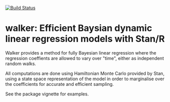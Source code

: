 [![Build Status](https://travis-ci.org/helske/walker.png?branch=master)](https://travis-ci.org/helske/walker)

# walker: Efficient Baysian dynamic linear regression models with Stan/R

Walker provides a method for fully Bayesian linear regression where the 
regression coeffients are allowed to vary over "time", either as independent random walks. 

All computations are done using Hamiltonian Monte Carlo provided by Stan, 
using a state space representation of the model in order to marginalise over the coefficients for accurate and efficient sampling.

See the package vignette for examples.
